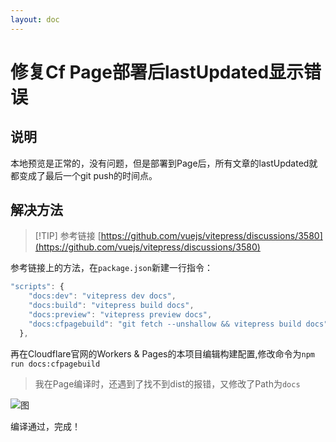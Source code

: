 ```yaml
---
layout: doc
---
```


# 修复Cf Page部署后lastUpdated显示错误

## 说明

本地预览是正常的，没有问题，但是部署到Page后，所有文章的lastUpdated就都变成了最后一个git push的时间点。

## 解决方法

> [!TIP] 参考链接
> [https://github.com/vuejs/vitepress/discussions/3580](https://github.com/vuejs/vitepress/discussions/3580)

参考链接上的方法，在`package.json`新建一行指令：

```js
"scripts": {
    "docs:dev": "vitepress dev docs",
    "docs:build": "vitepress build docs",
    "docs:preview": "vitepress preview docs",
    "docs:cfpagebuild": "git fetch --unshallow && vitepress build docs" // [!code ++]
  },
```

再在Cloudflare官网的Workers & Pages的本项目编辑构建配置,修改命令为`npm run docs:cfpagebuild`

> 我在Page编译时，还遇到了找不到dist的报错，又修改了Path为`docs`

![图](../images/vitepress_lastUpdated_error.png)

编译通过，完成！
